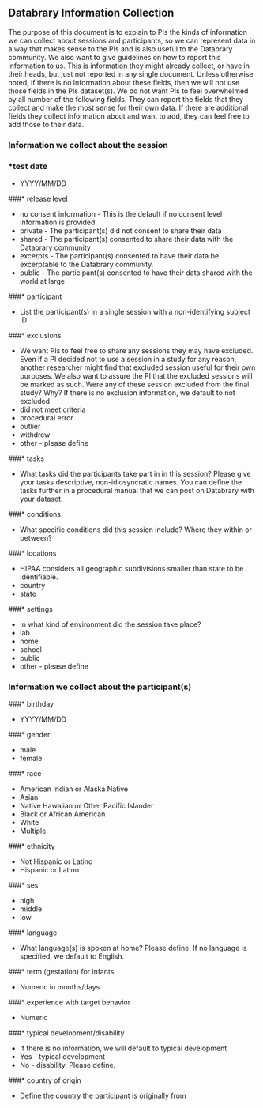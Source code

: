 ## Databrary Information Collection

The purpose of this document is to explain to PIs the kinds of information we can collect about sessions and participants, so we can represent data in a way that makes sense to the PIs and is also useful to the Databrary community. We also want to give guidelines on how to report this information to us. This is information they might already collect, or have in their heads, but just not reported in any single document. Unless otherwise noted, if there is no information about these fields, then we will not use those fields in the PIs dataset(s). We do not want PIs to feel overwhelmed by all number of the following fields. They can report the fields that they collect and make the most sense for their own data. If there are additional fields they collect information about and want to add, they can feel free to add those to their data. 

### Information we collect about the session
### *test date 
 *  YYYY/MM/DD
 
###* release level 
 * no consent information - This is the default if no consent level information is provided
 * private - The participant(s) did not consent to share their data
 * shared - The participant(s) consented to share their data with the Databrary community
 * excerpts - The participant(s) consented to have their data be excerptable to the Databrary community.
 * public - The participant(s) consented to have their data shared with the world at large
 
###* participant
 * List the participant(s) in a single session with a non-identifying subject ID
	
###* exclusions
 * We want PIs to feel free to share any sessions they may have excluded. Even if a PI decided not to use a session in a study for any reason, another researcher might find that excluded session useful for their own purposes. We also want to assure the PI that the excluded sessions will be marked as such. Were any of these session excluded from the final study? Why? If there is no exclusion information, we default to not excluded
  * did not meet criteria
  * procedural error
  * outlier
  * withdrew
  * other - please define 
 
###* tasks
 * What tasks did the participants take part in in this session? Please give your tasks descriptive, non-idiosyncratic names. You can define the tasks further in a procedural manual that we can post on Databrary with your dataset.

###* conditions 
 * What specific conditions did this session include? Where they within or between? 
	
###* locations
 * HIPAA considers all geographic subdivisions smaller than state to be identifiable. 
  * country
  * state
  
###* settings
 * In what kind of environment did the session take place? 
  * lab
  * home
  * school
  * public
  * other - please define

### Information we collect about the participant(s)
###* birthday 
 * YYYY/MM/DD
 
###* gender 
 * male
 * female
 
###* race
 * American Indian or Alaska Native
 * Asian
 * Native Hawaiian or Other Pacific Islander
 * Black or African American
 * White
 * Multiple
 
###* ethnicity
 * Not Hispanic or Latino
 * Hispanic or Latino
 
###* ses
 * high
 * middle
 * low
 
###* language
 * What language(s) is spoken at home? Please define. If no language is specified, we default to English.
 
###* term (gestation) for infants
 * Numeric in months/days
 
###* experience with target behavior 
 * Numeric
 
###* typical development/disability
 * If there is no information, we will default to typical development
  * Yes - typical development
  * No - disability. Please define.
  
###* country of origin
 * Define the country the participant is originally from



	
	
	
	

	


 
